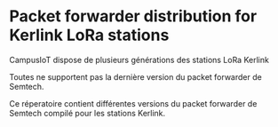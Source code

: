# Packet forwarder distribution for Kerlink LoRa stations

CampusIoT dispose de plusieurs générations des stations LoRa Kerlink

Toutes ne supportent pas la dernière version du packet forwarder de Semtech.

Ce réperatoire contient différentes versions du packet forwarder de Semtech compilé pour les stations Kerlink.
